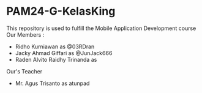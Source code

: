 # PAM24-G-KelasKing
This repository is used to fulfill the Mobile Application Development course
Our Members :
- Ridho Kurniawan               as @03RDran
- Jacky Ahmad Giffari           as @JunJack666
- Raden Alvito Raidhy Trinanda  as

Our's Teacher
- Mr. Agus Trisanto             as atunpad
